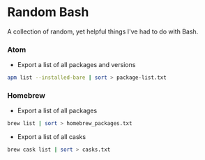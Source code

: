 # Random Bash

A collection of random, yet helpful things I've had to do with Bash.

### Atom

-   Export a list of all packages and versions

```bash
apm list --installed-bare | sort > package-list.txt
```

### Homebrew

-   Export a list of all packages

```bash
brew list | sort > homebrew_packages.txt
```

-   Export a list of all casks

```bash
brew cask list | sort > casks.txt
```
